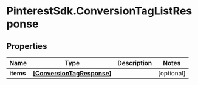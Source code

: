 # PinterestSdk.ConversionTagListResponse

## Properties

Name | Type | Description | Notes
------------ | ------------- | ------------- | -------------
**items** | [**[ConversionTagResponse]**](ConversionTagResponse.md) |  | [optional] 


